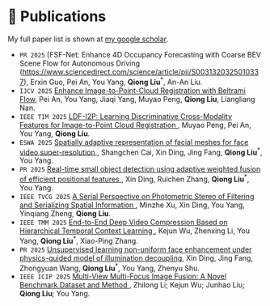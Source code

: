 # 📝 Publications 

My full paper list is shown at [my google scholar](https://scholar.google.com/citations?user=x1BREcoAAAAJ&hl=zh-CN).

- ``PR 2025`` [FSF-Net: Enhance 4D Occupancy Forecasting with Coarse BEV Scene Flow for Autonomous Driving (https://www.sciencedirect.com/science/article/pii/S0031320325010337), Erxin Guo, Pei An, You Yang, **Qiong Liu**<sup>*</sup>, An-An Liu.
- ``IJCV 2025`` [Enhance Image-to-Point-Cloud Registration with Beltrami Flow](https://link.springer.com/article/10.1007/s11263-025-02575-4), Pei An, You Yang, Jiaqi Yang, Muyao Peng, **Qiong Liu**, Liangliang Nan.
- `IEEE TIM 2025` [LDF-I2P: Learning Discriminative Cross-Modality Features for Image-to-Point Cloud Registration
](https://ieeexplore.ieee.org/document/11134139), Muyao Peng, Pei An, You Yang, **Qiong Liu**. 
- ``ESWA 2025`` [Spatially adaptive representation of facial meshes for face video super-resolution
](https://www.sciencedirect.com/science/article/pii/S0957417425024819), Shangchen Cai, Xin Ding, Jing Fang, **Qiong Liu**<sup>*</sup>, You Yang.
- ``PR 2025`` [Real-time small object detection using adaptive weighted fusion of efficient positional features
](https://www.sciencedirect.com/science/article/pii/S0031320325003772), Xin Ding, Ruichen Zhang, **Qiong Liu**<sup>*</sup>, You Yang.
- ``IEEE TVCG 2025`` [A Serial Perspective on Photometric Stereo of Filtering and Serializing Spatial Information
](https://ieeexplore.ieee.org/document/10907979), Minzhe Xu, Xin Ding, You Yang, Yinqiang Zheng, **Qiong Liu**.
- ``IEEE TMM 2025`` [End-to-End Deep Video Compression Based on Hierarchical Temporal Context Learning
](https://ieeexplore.ieee.org/document/10855472), Kejun Wu, Zhenxing Li, You Yang, **Qiong Liu**<sup>*</sup>, Xiao-Ping Zhang.
- ``PR 2025`` [Unsupervised learning non-uniform face enhancement under physics-guided model of illumination decoupling](https://www.sciencedirect.com/science/article/pii/S0031320325000147#aep-article-footnote-id1), Xin Ding, Jing Fang, Zhongyuan Wang, **Qiong Liu**<sup>*</sup>, You Yang, Zhenyu Shu.
- ``IEEE ICIP 2025`` [Multi-View Multi-Focus Image Fusion: A Novel Benchmark Dataset and Method
](https://ieeexplore.ieee.org/document/10647581), Zhilong Li; Kejun Wu; Junhao Liu; **Qiong Liu**; You Yang.


